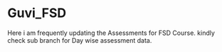 # Guvi_FSD
Here i am frequently updating the Assessments for FSD Course.
kindly check sub branch for Day wise assessment data.
